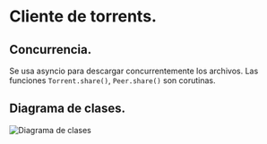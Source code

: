 # Cliente de torrents.
## Concurrencia.
Se usa asyncio para descargar concurrentemente los archivos. Las funciones `Torrent.share()`, `Peer.share()` son corutinas.
## Diagrama de clases.
![Diagrama de clases](https://raw.githubusercontent.com/francoo98/lab/main/alumnos/56021-ayala-franco/final/diagrama%20de%20clases.png)
